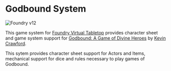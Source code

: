 # Godbound System

![Foundry v12](https://img.shields.io/badge/foundry-v11-green)

This game system for [Foundry Virtual Tabletop](https://foundryvtt.com/) provides character sheet and game system support for [Godbound: A Game of Divine Heroes](https://sine-nomine-publishing.myshopify.com/collections/godbound/Godbound) by [Kevin Crawford]().

This sytem provides character sheet support for Actors and Items, mechanical support for dice and rules necessary to play games of Godbound.
